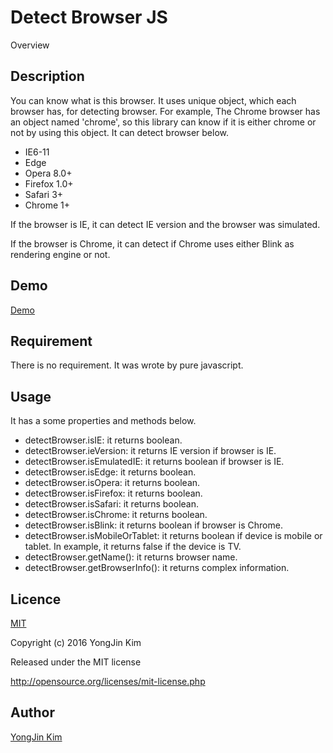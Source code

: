 Detect Browser JS
====

Overview

## Description
You can know what is this browser.
It uses unique object, which each browser has, for detecting browser.
For example, The Chrome browser has an object named 'chrome', so this library can know if it is either chrome or not by using this object.
It can detect browser below.

* IE6-11
* Edge
* Opera 8.0+
* Firefox 1.0+
* Safari 3+
* Chrome 1+

If the browser is IE, it can detect IE version and the browser was simulated.

If the browser is Chrome, it can detect if Chrome uses either Blink as rendering engine or not.

## Demo
[Demo](http://kim-yongjin.github.io/detect-browser-js/detect-browser-js-test.html)

## Requirement
There is no requirement.
It was wrote by pure javascript.

## Usage
It has a some properties and methods below.

* detectBrowser.isIE: it returns boolean.
* detectBrowser.ieVersion: it returns IE version if browser is IE.
* detectBrowser.isEmulatedIE: it returns boolean if browser is IE.
* detectBrowser.isEdge: it returns boolean.
* detectBrowser.isOpera: it returns boolean.
* detectBrowser.isFirefox: it returns boolean.
* detectBrowser.isSafari: it returns boolean.
* detectBrowser.isChrome: it returns boolean.
* detectBrowser.isBlink: it returns boolean if browser is Chrome.
* detectBrowser.isMobileOrTablet: it returns boolean if device is mobile or tablet. In example, it returns false if the device is TV.
* detectBrowser.getName(): it returns browser name.
* detectBrowser.getBrowserInfo(): it returns complex information.

## Licence
[MIT](http://opensource.org/licenses/mit-license.php)

Copyright (c) 2016 YongJin Kim

Released under the MIT license

http://opensource.org/licenses/mit-license.php

## Author

[YongJin Kim](https://github.com/Kim-YongJin)
